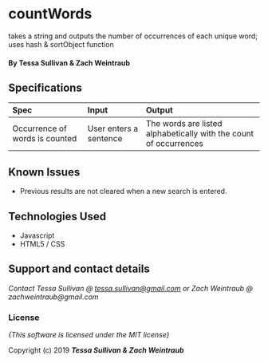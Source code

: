 # countWords
takes a string and outputs the number of occurrences of each unique word; uses hash &amp; sortObject function

#### By **Tessa Sullivan & Zach Weintraub**

## Specifications
| Spec | Input | Output |
| :-------------     | :------------- | :------------- |
| Occurrence of words is counted | User enters a sentence |The words are listed alphabetically with the count of occurrences|

## Known Issues
* Previous results are not cleared when a new search is entered.

## Technologies Used

* Javascript
* HTML5 / CSS

## Support and contact details

_Contact Tessa Sullivan @ tessa.sullivan@gmail.com or Zach Weintraub @ zachweintraub@gmail.com_

### License

*{This software is licensed under the MIT license}*

Copyright (c) 2019 **_Tessa Sullivan & Zach Weintraub_**
